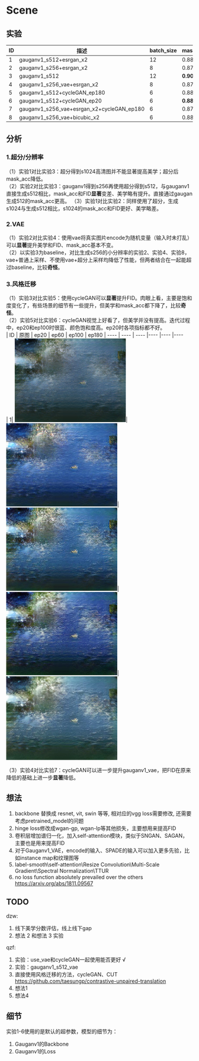 # Scene
## 实验
|  ID    |  描述    | batch_size | mask_acc  | 美学 | FID | 总分
|  ----    |  ----  | ----  |----  |----  |----  |----  |
|  1    | gauganv1_s512+esrgan_x2  | 12 | 0.8808 | 4.9649 | 47.3168 | 0.4507
|  2    | gauganv1_s256+esrgan_x2  | 8 | 0.8718 | **5.0146** | 52.2234 | 0.4268
|  3    | gauganv1_s512  | 12 | **0.9063** | 4.9318 | 47.7813 | 0.4601
|  4    | gauganv1_s256_vae+esrgan_x2  | 8 | 0.8714 | **5.0663** | 42.69 | 0.4704
|  5    | gauganv1_s512+cycleGAN_ep180  | 6 | 0.8833 | 4.9263 | **41.567** | **0.4757**
|  6    | gauganv1_s512+cycleGAN_ep20  | 6 | **0.8877** | 4.8457 | 49.1204 | 0.4409
|  7    | gauganv1_s256_vae+esrgan_x2+cycleGAN_ep180  | 6 | 0.8714 | 4.8706 | **36.3846**| **0.4894**
|  8    | gauganv1_s256_vae+bicubic_x2  | 6 | 0.8828 | 4.9664 | 51.2145| 0.4346

## 分析
### **1.超分/分辨率**  
（1）实验1对比实验3：超分得到s1024高清图并不能显著提高美学；超分后mask_acc降低。  
（2）实验2对比实验3：gauganv1得到s256再使用超分得到s512，与gauganv1直接生成s512相比，mask_acc和FID**显著**变差、美学略有提升。直接通过gaugan生成512的mask_acc更高。
（3）实验1对比实验2：同样使用了超分，生成s1024与生成s512相比，s1024的mask_acc和FID更好、美学略差。  
### **2.VAE**  
（1）实验2对比实验4：使用vae将真实图片encode为随机变量（输入时未打乱）可以**显著**提升美学和FID、mask_acc基本不变。  
（2）以实验3为baseline，对比生成s256的小分辨率的实验2、实验4、实验8，vae+普通上采样、不使用vae+超分上采样均降低了性能，但两者结合在一起能超过baseline，比较**奇怪**。
### **3.风格迁移**  
（1）实验3对比实验5：使用cycleGAN可以**显著**提升FID。肉眼上看，主要是饱和度变化了，有些场景的细节有一些提升，但美学和mask_acc都下降了，比较**奇怪**。  
（2）实验5对比实验6：cycleGAN视觉上好看了，但美学并没有提高。迭代过程中，ep20和ep100时很蓝、颜色饱和度高。ep20时各项指标都不好。  
|  ID    |  原图    | ep20 | ep60  | ep100 | ep180 
|  ----    |  ----  | ----  |----  |----  |----  
| 1| <img src="https://github.com/22TonyFStark/Scene/raw/main/image/origin.jpg" width="300">| <img src="https://github.com/22TonyFStark/Scene/raw/main/image/ep20.jpg" width="300">| <img src="https://github.com/22TonyFStark/Scene/raw/main/image/ep60.jpg" width="300">| <img src="https://github.com/22TonyFStark/Scene/raw/main/image/ep100.jpg" width="300">| <img src="https://github.com/22TonyFStark/Scene/raw/main/image/ep180.jpg" width="300">  

（3）实验4对比实验7：cycleGAN可以进一步提升gauganv1_vae，把FID在原来降低的基础上进一步**显著**降低。

## 想法
1. backbone 替换成 resnet, vit, swin 等等, 相对应的vgg loss需要修改, 还需要考虑pretrained_model的问题
2. hinge loss修改成wgan-gp, wgan-lp等其他损失，主要想用来提高FID
3. 卷积层增加谱归一化，加入self-attention模块，类似于SNGAN、SAGAN，主要也是用来提高FID
4. 对于Gauganv1_VAE，encode的输入、SPADE的输入可以加入更多先验，比如instance map和纹理图等
5. label-smooth\self-attention\Resize Convolution\Multi-Scale Gradient\Spectral Normalization\TTUR
6. no loss function absolutely prevailed over the others https://arxiv.org/abs/1811.09567
## TODO
dzw:
1. 线下美学分数评估，线上线下gap
2. 想法 2 和想法 3 实验  

qzf:  
1. 实验：use_vae和cycleGAN一起使用能否更好 √  
2. 实验：gauganv1_s512_vae
3. 直接使用风格迁移的方法，cycleGAN、CUT https://github.com/taesungp/contrastive-unpaired-translation
4. 想法1
5. 想法4
## 细节
实验1-6使用的是默认的超参数，模型的细节为：
1. Gauganv1的Backbone
2. Gauganv1的Loss
